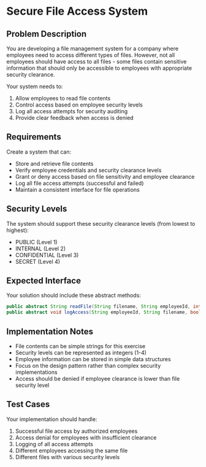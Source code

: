 # Secure File Access System

## Problem Description

You are developing a file management system for a company where employees need to access different types of files. However, not all employees should have access to all files - some files contain sensitive information that should only be accessible to employees with appropriate security clearance.

Your system needs to:

1. Allow employees to read file contents
2. Control access based on employee security levels
3. Log all access attempts for security auditing
4. Provide clear feedback when access is denied

## Requirements

Create a system that can:

- Store and retrieve file contents
- Verify employee credentials and security clearance levels
- Grant or deny access based on file sensitivity and employee clearance
- Log all file access attempts (successful and failed)
- Maintain a consistent interface for file operations

## Security Levels

The system should support these security clearance levels (from lowest to highest):
- PUBLIC (Level 1)
- INTERNAL (Level 2)
- CONFIDENTIAL (Level 3)
- SECRET (Level 4)

## Expected Interface

Your solution should include these abstract methods:

```java
public abstract String readFile(String filename, String employeeId, int clearanceLevel);
public abstract void logAccess(String employeeId, String filename, boolean accessGranted);
```

## Implementation Notes

- File contents can be simple strings for this exercise
- Security levels can be represented as integers (1-4)
- Employee information can be stored in simple data structures
- Focus on the design pattern rather than complex security implementations
- Access should be denied if employee clearance is lower than file security level

## Test Cases

Your implementation should handle:
1. Successful file access by authorized employees
2. Access denial for employees with insufficient clearance
3. Logging of all access attempts
4. Different employees accessing the same file
5. Different files with various security levels
